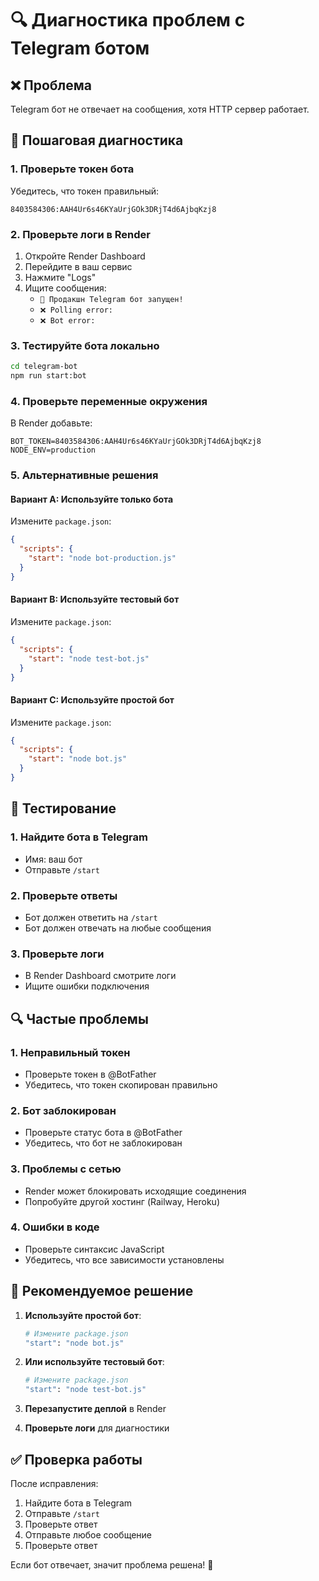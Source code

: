 # 🔍 Диагностика проблем с Telegram ботом

## ❌ Проблема
Telegram бот не отвечает на сообщения, хотя HTTP сервер работает.

## 🔧 Пошаговая диагностика

### 1. Проверьте токен бота
Убедитесь, что токен правильный:
```
8403584306:AAH4Ur6s46KYaUrjGOk3DRjT4d6AjbqKzj8
```

### 2. Проверьте логи в Render
1. Откройте Render Dashboard
2. Перейдите в ваш сервис
3. Нажмите "Logs"
4. Ищите сообщения:
   - `🚀 Продакшн Telegram бот запущен!`
   - `❌ Polling error:`
   - `❌ Bot error:`

### 3. Тестируйте бота локально
```bash
cd telegram-bot
npm run start:bot
```

### 4. Проверьте переменные окружения
В Render добавьте:
```
BOT_TOKEN=8403584306:AAH4Ur6s46KYaUrjGOk3DRjT4d6AjbqKzj8
NODE_ENV=production
```

### 5. Альтернативные решения

#### Вариант A: Используйте только бота
Измените `package.json`:
```json
{
  "scripts": {
    "start": "node bot-production.js"
  }
}
```

#### Вариант B: Используйте тестовый бот
Измените `package.json`:
```json
{
  "scripts": {
    "start": "node test-bot.js"
  }
}
```

#### Вариант C: Используйте простой бот
Измените `package.json`:
```json
{
  "scripts": {
    "start": "node bot.js"
  }
}
```

## 🧪 Тестирование

### 1. Найдите бота в Telegram
- Имя: ваш бот
- Отправьте `/start`

### 2. Проверьте ответы
- Бот должен ответить на `/start`
- Бот должен отвечать на любые сообщения

### 3. Проверьте логи
- В Render Dashboard смотрите логи
- Ищите ошибки подключения

## 🔍 Частые проблемы

### 1. Неправильный токен
- Проверьте токен в @BotFather
- Убедитесь, что токен скопирован правильно

### 2. Бот заблокирован
- Проверьте статус бота в @BotFather
- Убедитесь, что бот не заблокирован

### 3. Проблемы с сетью
- Render может блокировать исходящие соединения
- Попробуйте другой хостинг (Railway, Heroku)

### 4. Ошибки в коде
- Проверьте синтаксис JavaScript
- Убедитесь, что все зависимости установлены

## 🚀 Рекомендуемое решение

1. **Используйте простой бот**:
   ```bash
   # Измените package.json
   "start": "node bot.js"
   ```

2. **Или используйте тестовый бот**:
   ```bash
   # Измените package.json
   "start": "node test-bot.js"
   ```

3. **Перезапустите деплой** в Render

4. **Проверьте логи** для диагностики

## ✅ Проверка работы

После исправления:
1. Найдите бота в Telegram
2. Отправьте `/start`
3. Проверьте ответ
4. Отправьте любое сообщение
5. Проверьте ответ

Если бот отвечает, значит проблема решена! 🎉 